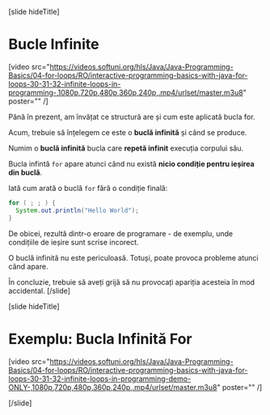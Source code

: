 [slide hideTitle]
# Bucle Infinite
[video src="https://videos.softuni.org/hls/Java/Java-Programming-Basics/04-for-loops/RO/interactive-programming-basics-with-java-for-loops-30-31-32-infinite-loops-in-programming-,1080p,720p,480p,360p,240p,.mp4/urlset/master.m3u8" poster="" /]

Până în prezent, am învățat ce structură are și cum este aplicată bucla for.

Acum, trebuie să înțelegem ce este o **buclă infinită** și când se produce.

Numim o **buclă infinită** bucla care **repetă infinit** execuția corpului său.

Bucla infintă `for` apare atunci când nu există **nicio condiție pentru ieșirea din buclă**.

Iată cum arată o buclă `for` fără o condiție finală:

```java 
for ( ; ; ) {
  System.out.println("Hello World");
}
```

De obicei, rezultă dintr-o eroare de programare - de exemplu, unde condițiile de ieșire sunt scrise incorect.

O buclă infinită nu este periculoasă. Totuși, poate provoca probleme atunci când apare.

În concluzie, trebuie să aveți grijă să nu provocați apariția acesteia în mod accidental.
[/slide]

[slide hideTitle]

# Exemplu: Bucla Infinită For

[video src="https://videos.softuni.org/hls/Java/Java-Programming-Basics/04-for-loops/RO/interactive-programming-basics-with-java-for-loops-30-31-32-infinite-loops-in-programming-demo-ONLY-,1080p,720p,480p,360p,240p,.mp4/urlset/master.m3u8" poster="" /]

[/slide]
